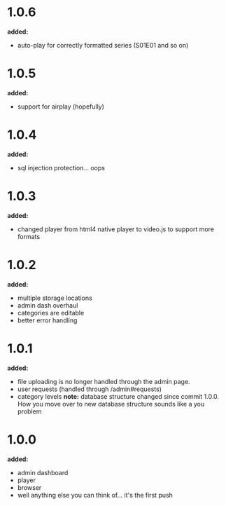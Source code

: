 # 1.0.6
**added:**
* auto-play for correctly formatted series (S01E01 and so on)

# 1.0.5
**added:**
* support for airplay (hopefully)

# 1.0.4
**added:**
* sql injection protection... oops

# 1.0.3
**added:**
* changed player from html4 native player to video.js to support more formats

# 1.0.2
**added:**
* multiple storage locations
* admin dash overhaul
* categories are editable
* better error handling

# 1.0.1
**added:**
* file uploading is no longer handled through the admin page.
* user requests (handled through /admin#requests)
* category levels
**note:**
database structure changed since commit 1.0.0. How you move over to new database structure sounds like a you problem

# 1.0.0
**added:**
* admin dashboard
* player
* browser
* well anything else you can think of... it's the first push